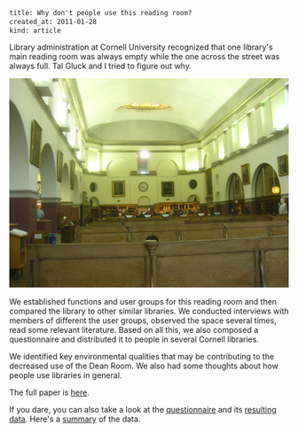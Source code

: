```
title: Why don't people use this reading room?
created_at: 2011-01-28
kind: article
```
Library administration at Cornell University recognized that one library's
main reading room was always empty while the one across the street was always
full. Tal Gluck and I tried to figure out why.

![Picture of a library reading room](room.jpg)

We established functions and user groups for this reading room and then
compared the library to other similar libraries. We conducted interviews with
members of different the user groups, observed the space several times, read
some relevant literature. Based on all this, we also composed a questionnaire
and distributed it to people in several Cornell libraries.

<!-- graphs -->

We identified key environmental qualities that may be contributing to the
decreased use of the Dean Room. We also had some thoughts about how people use
libraries in general.

The full paper is [here](poe.pdf).

If you dare, you can also take a look at the
[questionnaire](questionnaire.pdf) and its [resulting data](questionnaire-data.csv).
Here's a [summary](questionnaire-summary.pdf) of the data.
